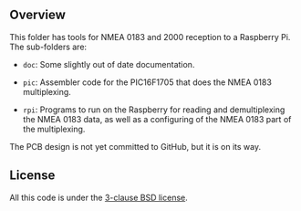 Overview
--------

This folder has tools for NMEA 0183 and 2000 reception to a Raspberry
Pi. The sub-folders are:

  * ``doc``: Some slightly out of date documentation.

  * ``pic``: Assembler code for the PIC16F1705 that does the NMEA 0183
    multiplexing.

  * ``rpi``: Programs to run on the Raspberry for reading and
    demultiplexing the NMEA 0183 data, as well as a configuring of the
    NMEA 0183 part of the multiplexing.

The PCB design is not yet committed to GitHub, but it is on its way.


License
-------

All this code is under the [3-clause BSD
license](https://opensource.org/licenses/BSD-3-Clause).
